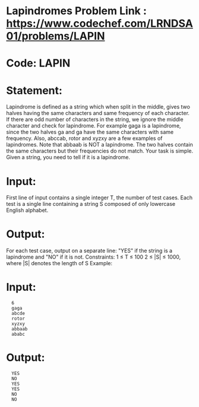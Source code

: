 # Lapindromes Problem Link : https://www.codechef.com/LRNDSA01/problems/LAPIN
# Code: LAPIN

# Statement:
Lapindrome is defined as a string which when split in the middle, gives two halves having the same characters and same frequency of each character. If there are odd number of characters in the string, we ignore the middle character and check for lapindrome. For example gaga is a lapindrome, since the two halves ga and ga have the same characters with same frequency. Also, abccab, rotor and xyzxy are a few examples of lapindromes. Note that abbaab is NOT a lapindrome. The two halves contain the same characters but their frequencies do not match.
Your task is simple. Given a string, you need to tell if it is a lapindrome.

# Input:
  First line of input contains a single integer T, the number of test cases.
  Each test is a single line containing a string S composed of only lowercase English alphabet.
# Output:
For each test case, output on a separate line: "YES" if the string is a lapindrome and "NO" if it is not.
Constraints:
  1 ≤ T ≤ 100
  2 ≤ |S| ≤ 1000, where |S| denotes the length of S
Example:
# Input:
``` 
  6
  gaga
  abcde
  rotor
  xyzxy
  abbaab
  ababc
```

# Output:
```
  YES
  NO
  YES
  YES
  NO
  NO
```
